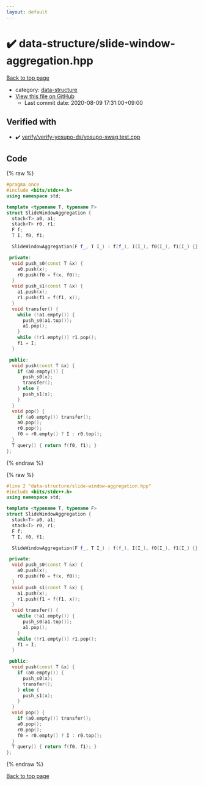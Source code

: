 ```yaml
---
layout: default
---
```


<!-- mathjax config similar to math.stackexchange -->
<script type="text/javascript" async
  src="https://cdnjs.cloudflare.com/ajax/libs/mathjax/2.7.5/MathJax.js?config=TeX-MML-AM_CHTML">
</script>
<script type="text/x-mathjax-config">
  MathJax.Hub.Config({
    TeX: { equationNumbers: { autoNumber: "AMS" }},
    tex2jax: {
      inlineMath: [ ['$','$'] ],
      processEscapes: true
    },
    "HTML-CSS": { matchFontHeight: false },
    displayAlign: "left",
    displayIndent: "2em"
  });
</script>

<script type="text/javascript" src="https://cdnjs.cloudflare.com/ajax/libs/jquery/3.4.1/jquery.min.js"></script>
<script src="https://cdn.jsdelivr.net/npm/jquery-balloon-js@1.1.2/jquery.balloon.min.js" integrity="sha256-ZEYs9VrgAeNuPvs15E39OsyOJaIkXEEt10fzxJ20+2I=" crossorigin="anonymous"></script>
<script type="text/javascript" src="../../assets/js/copy-button.js"></script>
<link rel="stylesheet" href="../../assets/css/copy-button.css" />


# :heavy_check_mark: data-structure/slide-window-aggregation.hpp

<a href="../../index.html">Back to top page</a>

* category: <a href="../../index.html#36397fe12f935090ad150c6ce0c258d4">data-structure</a>
* <a href="{{ site.github.repository_url }}/blob/master/data-structure/slide-window-aggregation.hpp">View this file on GitHub</a>
    - Last commit date: 2020-08-09 17:31:00+09:00




## Verified with

* :heavy_check_mark: <a href="../../verify/verify/verify-yosupo-ds/yosupo-swag.test.cpp.html">verify/verify-yosupo-ds/yosupo-swag.test.cpp</a>


## Code

<a id="unbundled"></a>
{% raw %}
```cpp
#pragma once
#include <bits/stdc++.h>
using namespace std;

template <typename T, typename F>
struct SlideWindowAggregation {
  stack<T> a0, a1;
  stack<T> r0, r1;
  F f;
  T I, f0, f1;

  SlideWindowAggregation(F f_, T I_) : f(f_), I(I_), f0(I_), f1(I_) {}

 private:
  void push_s0(const T &x) {
    a0.push(x);
    r0.push(f0 = f(x, f0));
  }
  void push_s1(const T &x) {
    a1.push(x);
    r1.push(f1 = f(f1, x));
  }
  void transfer() {
    while (!a1.empty()) {
      push_s0(a1.top());
      a1.pop();
    }
    while (!r1.empty()) r1.pop();
    f1 = I;
  }

 public:
  void push(const T &x) {
    if (a0.empty()) {
      push_s0(x);
      transfer();
    } else {
      push_s1(x);
    }
  }
  void pop() {
    if (a0.empty()) transfer();
    a0.pop();
    r0.pop();
    f0 = r0.empty() ? I : r0.top();
  }
  T query() { return f(f0, f1); }
};

```
{% endraw %}

<a id="bundled"></a>
{% raw %}
```cpp
#line 2 "data-structure/slide-window-aggregation.hpp"
#include <bits/stdc++.h>
using namespace std;

template <typename T, typename F>
struct SlideWindowAggregation {
  stack<T> a0, a1;
  stack<T> r0, r1;
  F f;
  T I, f0, f1;

  SlideWindowAggregation(F f_, T I_) : f(f_), I(I_), f0(I_), f1(I_) {}

 private:
  void push_s0(const T &x) {
    a0.push(x);
    r0.push(f0 = f(x, f0));
  }
  void push_s1(const T &x) {
    a1.push(x);
    r1.push(f1 = f(f1, x));
  }
  void transfer() {
    while (!a1.empty()) {
      push_s0(a1.top());
      a1.pop();
    }
    while (!r1.empty()) r1.pop();
    f1 = I;
  }

 public:
  void push(const T &x) {
    if (a0.empty()) {
      push_s0(x);
      transfer();
    } else {
      push_s1(x);
    }
  }
  void pop() {
    if (a0.empty()) transfer();
    a0.pop();
    r0.pop();
    f0 = r0.empty() ? I : r0.top();
  }
  T query() { return f(f0, f1); }
};

```
{% endraw %}

<a href="../../index.html">Back to top page</a>


